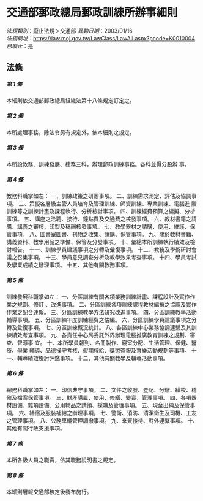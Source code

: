 # 交通部郵政總局郵政訓練所辦事細則

*法規類別*：廢止法規＞交通部
*異動日期*：2003/01/16  
*法規網址*：https://law.moj.gov.tw/LawClass/LawAll.aspx?pcode=K0010004
*已廢止*：是


## 法條
##### 第 1 條
本細則依交通部郵政總局組織法第十八條規定訂定之。

##### 第 2 條
本所處理事務，除法令另有規定外，依本細則之規定。

##### 第 3 條
本所設教務、訓練發展、總務三科，辦理郵政訓練事務。各科並得分股辦
事。

##### 第 4 條
教務科職掌如左：
一、訓練政策之研辦事項。
二、訓練需求測定、評估及協調事項。
三、策擬各層級主管人員培育及管理訓練、師資訓練、專業訓練、電腦進
    階訓練等之訓練計畫及課程執行、分析檢討事項。
四、訓練經費預算之編擬、分析事項。
五、講座之洽聘、接待、鐘點費及交通費之核發事項。
六、教材書籍之請購、講義之審核、印製及稿酬核發事項。
七、教學器材之請購、使用、維護、保管事項。
八、圖書室圖書、刊物之收集、請購、保管事項。
九、關於教材書籍、講義資料、教學用品之準備、保管及分發事項。
十、彙總本所訓練執行績效及檢討報告。
十一、訓練學員建議事項之分轉及彙復事項。
十二、教務及學術研討會議之召集事項。
十三、學員意見調查分析及教學效果考查事項。
十四、學員考試及學業成績之辦理事項。
十五、其他有關教務事項。

##### 第 5 條
訓練發展科職掌如左：
一、分區訓練有關各項業務訓練計畫、課程設計及實作作業之規劃、修訂
    、改進事項。
二、分區訓練各項訓練課程教材編撰之協調及實作作業之配合連繫。
三、分區訓練教學方法研究改進事項。
四、分區訓練教學活動輔導事項。
五、分區訓練年度訓練經費之估編。
六、分區訓練學員建議事項之分轉及彙復事項。
七、分區訓練概況統計。
八、各區訓練中心業務協調連繫及其訓練績效考查事項。
九、各責任中心局委託外界辦理電腦推廣教育訓練之規劃、審查、督導事
    宜。
十、本所學員報到、名冊製作、寢室分配、生活管理、保健、醫療、學業
    輔導、品德操守考核、假期核給、獎懲簽報及育樂活動規劃等事項。
十一、輔導績效檢討評鑑事項。
十二、其他有關教學及輔導活動事項。


##### 第 6 條
總務科職掌如左：
一、印信典守事項。
二、文件之收發、登記、分辦、繕校、稽催及檔案保管事項。
三、財產購置、使用、修繕、變賣、管理事項。
四、各項器材設備、雜項設備、公用物品之請領、採購及管理事項。
五、現金出納及保管事項。
六、繕宿及服裝補給之辦理事項。
七、警衛、消防、清潔衛生及司機、工友之管理事項。
八、公務車輛管理調撥事項。
九、來賓接待、對外連繫事項。
十、其他有關行政支援事項。

##### 第 7 條
本所各級人員之職責，依其職務說明書之規定。

##### 第 8 條
本細則層報交通部核定後發布施行。


